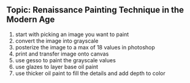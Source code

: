 
## Topic: Renaissance Painting Technique in the Modern Age

1. start with picking an image you want to paint
2. convert the image into grayscale
3. posterize the image to a max of 18 values in photoshop
4. print and transfer image onto canvas
5. use gesso to paint the grayscale values
6. use glazes to layer base oil paint
7. use thicker oil paint to fill the details and add depth to color

## 
